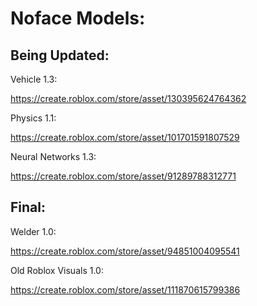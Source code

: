 <html>
	<body>
		<h1><b>Noface Models: </b></h1>
		<p></p>
		<h2>Being Updated: </h2>
		<p></p>
		<p>Vehicle 1.3: <p> <a href="https://create.roblox.com/store/asset/130395624764362">https://create.roblox.com/store/asset/130395624764362</a> <p></p>
		<p>Physics 1.1: </p> <a href="https://create.roblox.com/store/asset/101701591807529">https://create.roblox.com/store/asset/101701591807529</a> <p></p>
		<p>Neural Networks 1.3: </p> <a href="https://create.roblox.com/store/asset/91289788312771">https://create.roblox.com/store/asset/91289788312771</a> <p></p>
		<p></p>
		<h2>Final: </h2>
		<p></p>
		<p>Welder 1.0: </p> <a href="https://create.roblox.com/store/asset/94851004095541">https://create.roblox.com/store/asset/94851004095541</a> <p></p>
		<p>Old Roblox Visuals 1.0: </p> <a href="https://create.roblox.com/store/asset/111870615799386">https://create.roblox.com/store/asset/111870615799386</a> <p></p>
	</body>
</html>

